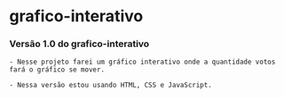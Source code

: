 # grafico-interativo

### Versão 1.0 do grafico-interativo
~~~
- Nesse projeto farei um gráfico interativo onde a quantidade votos fará o gráfico se mover.

- Nessa versão estou usando HTML, CSS e JavaScript.

~~~